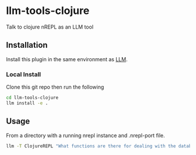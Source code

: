 # llm-tools-clojure

Talk to clojure nREPL as an LLM tool

## Installation

Install this plugin in the same environment as [LLM](https://llm.datasette.io/).
### Local Install
Clone this git repo then run the following
```bash
cd llm-tools-clojure
llm install -e .
```
## Usage
From a directory with a running nrepl instance and .nrepl-port file.
```bash
llm -T ClojureREPL "What functions are there for dealing with the database?" --td
```
